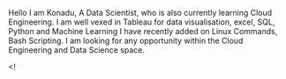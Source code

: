 Hello I am Konadu, A Data Scientist, who is also currently learning Cloud Engineering. 
I am well vexed in Tableau for data visualisation, excel, SQL, Python and Machine Learning
I have recently added on Linux Commands, Bash Scripting. 
I am looking for any opportunity within the Cloud Engineering and Data Science space. 

<!
